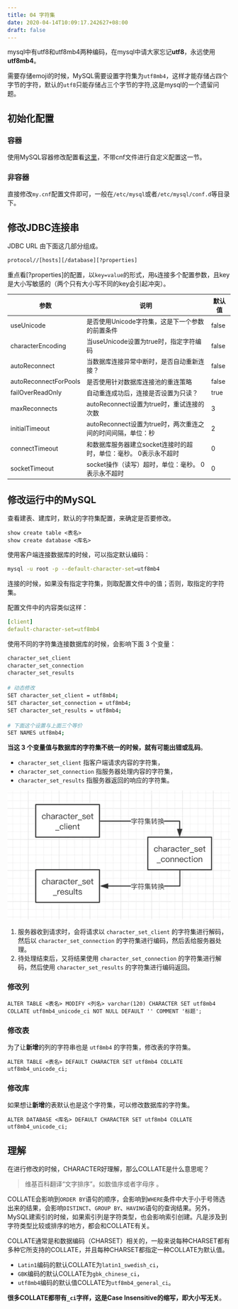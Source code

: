 ```yaml
---
title: 04 字符集
date: 2020-04-14T10:09:17.242627+08:00
draft: false
---
```


mysql中有utf8和utf8mb4两种编码，在mysql中请大家忘记**utf8**，永远使用**utf8mb4**。

需要存储emoji的时候，MySQL需要设置字符集为`utf8mb4`，这样才能存储占四个字节的字符，默认的`utf8`只能存储占三个字节的字符,这是mysql的一个遗留问题。

## 初始化配置

### 容器

使用MySQL容器修改配置看[这里](../05-mysql容器配置/)，不带cnf文件进行自定义配置这一节。

### 非容器

直接修改`my.cnf`配置文件即可，一般在`/etc/mysql`或者`/etc/mysql/conf.d`等目录下。

## 修改JDBC连接串

JDBC URL 由下面这几部分组成。

```bash
protocol//[hosts][/database][?properties]
```

重点看[?properties]的配置，以`key=value`的形式，用`&`连接多个配置参数，且key是大小写敏感的（两个只有大小写不同的key会引起冲突）。

|参数|说明|默认值|
|---|---|---|
|useUnicode|是否使用Unicode字符集，这是下一个参数的前置条件|false|
|characterEncoding|当useUnicode设置为true时，指定字符编码|false|
|autoReconnect|当数据库连接异常中断时，是否自动重新连接？|false|
|autoReconnectForPools|是否使用针对数据库连接池的重连策略|false|
|failOverReadOnly|自动重连成功后，连接是否设置为只读？|true|
|maxReconnects|autoReconnect设置为true时，重试连接的次数|3|
|initialTimeout|autoReconnect设置为true时，两次重连之间的时间间隔，单位：秒|2|
|connectTimeout|和数据库服务器建立socket连接时的超时，单位：毫秒。 0表示永不超时|0|
|socketTimeout|socket操作（读写）超时，单位：毫秒。 0表示永不超时|0|

## 修改运行中的MySQL

查看建表、建库时，默认的字符集配置，来确定是否要修改。

```mysql
show create table <表名>
show create database <库名>
```

使用客户端连接数据库的时候，可以指定默认编码：

```bash
mysql -u root -p --default-character-set=utf8mb4
```

连接的时候，如果没有指定字符集，则取配置文件中的值；否则，取指定的字符集。

配置文件中的内容类似这样：

```yaml
[client]
default-character-set=utf8mb4
```

使用不同的字符集连接数据库的时候，会影响下面 3 个变量：

```bash
character_set_client
character_set_connection
character_set_results

# 动态修改
SET character_set_client = utf8mb4;
SET character_set_connection = utf8mb4;
SET character_set_results = utf8mb4;

# 下面这个设置与上面三个等价
SET NAMES utf8mb4;

```

**当这 3 个变量值与数据库的字符集不统一的时候，就有可能出错或乱码**。

- `character_set_client` 指客户端请求内容的字符集，
- `character_set_connection` 指服务器处理内容的字符集，
- `character_set_results` 指服务器返回的响应的字符集。

![image](/images/mysql-charset.png)

1. 服务器收到请求时，会将请求以 `character_set_client` 的字符集进行解码，然后以 `character_set_connection` 的字符集进行编码，然后丢给服务器处理。
2. 待处理结束后，又将结果使用 `character_set_connection` 的字符集进行解码，然后使用 `character_set_results` 的字符集进行编码返回。

### 修改列

```mysql
ALTER TABLE <表名> MODIFY <列名> varchar(120) CHARACTER SET utf8mb4 COLLATE utf8mb4_unicode_ci NOT NULL DEFAULT '' COMMENT '标题';
```

### 修改表

为了让**新增**的列的字符串也是 `utf8mb4` 的字符集，修改表的字符集。

```mysql
ALTER TABLE <表名> DEFAULT CHARACTER SET utf8mb4 COLLATE utf8mb4_unicode_ci;
```

### 修改库

如果想让**新增**的表默认也是这个字符集，可以修改数据库的字符集。

```mysql
ALTER DATABASE <库名> DEFAULT CHARACTER SET utf8mb4 COLLATE utf8mb4_unicode_ci;
```

## 理解

在进行修改的时候，CHARACTER好理解，那么COLLATE是什么意思呢？

> 维基百科翻译“文字排序”。如数值序或者字母序 。

COLLATE会影响到`ORDER BY`语句的顺序，会影响到`WHERE`条件中大于小于号筛选出来的结果，会影响`DISTINCT`、`GROUP BY`、`HAVING`语句的查询结果。另外，MySQL建索引的时候，如果索引列是字符类型，也会影响索引创建。凡是涉及到字符类型比较或排序的地方，都会和COLLATE有关。

COLLATE通常是和数据编码（CHARSET）相关的，一般来说每种CHARSET都有多种它所支持的COLLATE，并且每种CHARSET都指定一种COLLATE为默认值。

- `Latin1`编码的默认COLLATE为`latin1_swedish_ci`，
- `GBK`编码的默认COLLATE为`gbk_chinese_ci`，
- `utf8mb4`编码的默认值COLLATE为`utf8mb4_general_ci`。

**很多COLLATE都带有`_ci`字样，这是Case Insensitive的缩写，即大小写无关**。
